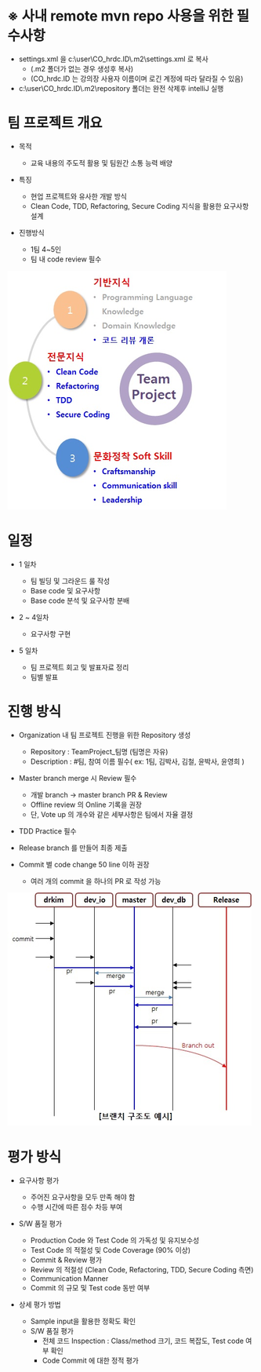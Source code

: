 # ※ 사내 remote mvn repo 사용을 위한 필수사항
- settings.xml 을 c:\user\CO_hrdc.ID\\.m2\settings.xml 로 복사
   - (.m2 폴더가 없는 경우 생성후 복사)
   - (CO_hrdc.ID 는 강의장 사용자 이름이며 로긴 계정에 따라 달라질 수 있음)
- c:\user\CO_hrdc.ID\\.m2\repository 폴더는 완전 삭제후 intelliJ 실행

# 팀 프로젝트 개요
- 목적
   - 교육 내용의 주도적 활용 및 팀원간 소통 능력 배양

- 특징
   - 현업 프로젝트와 유사한 개발 방식
   - Clean Code, TDD, Refactoring, Secure Coding 지식을 활용한 요구사항 설계

- 진행방식
   - 1팀 4~5인
   - 팀 내 code review 필수
   
![curriculum](./image/curriculum.jpg)

# 일정
- 1 일차
   - 팀 빌딩 및 그라운드 룰 작성
   - Base code 및 요구사항 
   - Base code 분석 및 요구사항 분배

- 2 ~ 4일차
   - 요구사항 구현
   
- 5 일차
   - 팀 프로젝트 회고 및 발표자료 정리
   - 팀별 발표

# 진행 방식
- Organization 내 팀 프로젝트 진행을 위한 Repository 생성
   - Repository : TeamProject_팀명 (팀명은 자유)
   - Description : #팀, 참여 이름 필수( ex:  1팀, 김박사, 김철,  윤박사, 윤영희 )
- Master branch merge 시 Review 필수
   - 개발 branch -> master branch PR & Review
   - Offline review 의 Online 기록을 권장
   - 단, Vote up 의 개수와 같은 세부사항은 팀에서 자율 결정

- TDD Practice 필수
- Release branch 를 만들어 최종 제출
- Commit 별 code change 50 line 이하 권장
   - 여러 개의 commit 을 하나의 PR 로 작성 가능

![branch_policy_example](./image/branch_example.jpg)
 
 # 평가 방식
- 요구사항 평가
   - 주어진 요구사항을 모두 만족 해야 함
   - 수행 시간에 따른 점수 차등 부여
 
- S/W 품질 평가
   - Production Code 와 Test Code 의 가독성 및 유지보수성
   - Test Code 의 적절성 및 Code Coverage (90% 이상)
   - Commit & Review 평가
   - Review 의 적절성 (Clean Code, Refactoring, TDD, Secure Coding  측면)
   - Communication Manner
   - Commit 의 규모 및 Test code 동반 여부
 
 - 상세 평가 방법
   - Sample input을 활용한 정확도 확인
   - S/W 품질 평가
     - 전체 코드 Inspection : Class/method 크기, 코드 복잡도, Test code 여부 확인
     - Code Commit 에 대한 정적 평가
     
